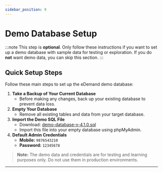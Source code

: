 ```yaml
---
sidebar_position: 9
---
```



# Demo Database Setup

:::note
This step is **optional**. Only follow these instructions if you want to set up a demo database with sample data for testing or exploration.
If you do **not** want demo data, you can skip this section.
:::

## Quick Setup Steps

Follow these main steps to set up the eDemand demo database:

1. **Take a Backup of Your Current Database**
   - Before making any changes, back up your existing database to prevent data loss.
2. **Empty Your Database**
   - Remove all existing tables and data from your target database.
3. **Import the Demo SQL File**
   - Download: [demo-database-v-4.1.0.sql](../../static/demo-database-v-4.1.0.sql)
   - Import this file into your empty database using phpMyAdmin.
4. **Default Admin Credentials**
   - **Mobile:** `9876543210`
   - **Password:** `12345678`

> **Note:** The demo data and credentials are for testing and learning purposes only. Do not use them in production environments.

---

